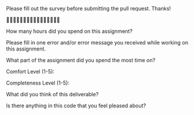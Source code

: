 Please fill out the survey before submitting the pull request. Thanks!

🚀🚀🚀🚀🚀🚀🚀🚀🚀🚀🚀🚀🚀🚀🚀🚀

How many hours did you spend on this assignment?

Please fill in one error and/or error message you received while working on this assignment.

What part of the assignment did you spend the most time on?

Comfort Level (1-5):

Completeness Level (1-5):

What did you think of this deliverable?

Is there anything in this code that you feel pleased about?
